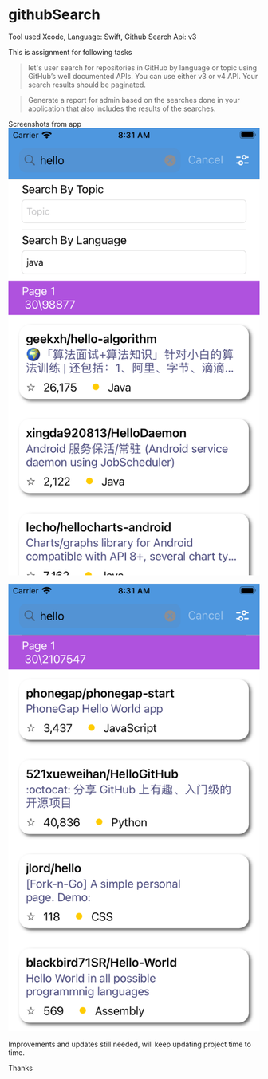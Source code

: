 # githubSearch

Tool used Xcode, Language: Swift, Github Search Api: v3


This is assignment for following tasks

> let's user search for repositories in GitHub by language or topic using GitHub’s well documented APIs. You can use either v3 or v4 API. Your search results should be paginated.

> Generate a report for admin based on the searches done in your application that also includes the results of the searches.

Screenshots from app
![page1](screen1.png)

![page2](screen2.png)

Improvements and updates still needed, will keep updating project time to time.

Thanks


